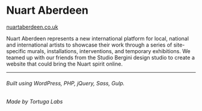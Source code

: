 # Nuart Aberdeen

[nuartaberdeen.co.uk](http://nuartaberdeen.co.uk/)

Nuart Aberdeen represents a new international platform for local, national and international artists to showcase their work through a series of site-specific murals, installations, interventions, and temporary exhibitions. We teamed up with our friends from the Studio Bergini design studio to create a website that could bring the Nuart spirit online.

---

###### Built using WordPress, PHP, jQuery, Sass, Gulp.
###### Made by Tortuga Labs
